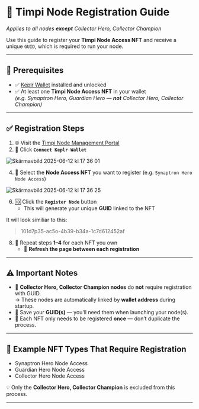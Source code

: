 # 🧠 Timpi Node Registration Guide  
_Applies to all nodes **except** Collector Hero, Collector Champion_

Use this guide to register your **Timpi Node Access NFT** and receive a unique `GUID`, which is required to run your node.

---

## 🪪 Prerequisites

- ✅ [Keplr Wallet](https://www.keplr.app/) installed and unlocked  
- ✅ At least one **Timpi Node Access NFT** in your wallet  
  _(e.g. Synaptron Hero, Guardian Hero — **not** Collector Hero, Collector Champion)_

---

## ✅ Registration Steps

1. 🌐 Visit the [Timpi Node Management Portal](https://timpi.com/node/management)  
2. 🔐 Click **`Connect Keplr Wallet`**

![Skärmavbild 2025-06-12 kl  17 36 01](https://github.com/user-attachments/assets/24764e28-ec35-49f2-9574-77316c9515b0)

4. 🧩 Select the **Node Access NFT** you want to register (e.g. `Synaptron Hero Node Access`)

![Skärmavbild 2025-06-12 kl  17 36 25](https://github.com/user-attachments/assets/4ff73baa-7ab0-4ca9-b6ce-442bba6e97c6)

6. 🆔 Click the **`Register Node`** button  
   - This will generate your unique **GUID** linked to the NFT

It will look similiar to this:
    
  > 101d7p35-ac5o-4b39-b34a-1c7d612452af 

8. 🔁 Repeat steps **1–4** for each NFT you own  
   - 🔄 **Refresh the page between each registration**

---

## ⚠️ Important Notes

- 💼 **Collector Hero, Collector Champion nodes** do **not** require registration with GUID.  
  → These nodes are automatically linked by **wallet address** during startup.
- 🔐 Save your **GUID(s)** — you’ll need them when launching your node(s).
- 🧠 Each NFT only needs to be registered **once** — don’t duplicate the process.

---

## 🧩 Example NFT Types That Require Registration

- Synaptron Hero Node Access  
- Guardian Hero Node Access  
- Collector Hero Node Access

💡 Only the **Collector Hero, Collector Champion** is excluded from this process.

---
